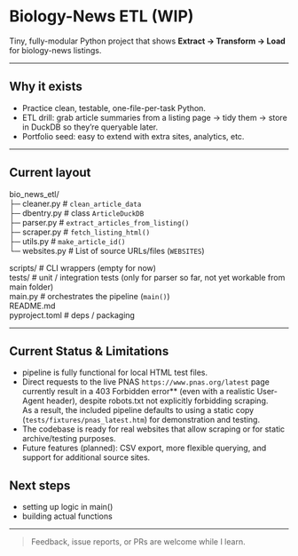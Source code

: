 # Biology-News ETL (WIP)

Tiny, fully-modular Python project that shows **Extract → Transform → Load** for biology-news listings.  

---

## Why it exists

* Practice clean, testable, one-file-per-task Python.  
* ETL drill: grab article summaries from a listing page → tidy them → store in DuckDB so they’re queryable later.  
* Portfolio seed: easy to extend with extra sites, analytics, etc.

---

## Current layout

bio_news_etl/  
├─ cleaner.py # `clean_article_data`  
├─ dbentry.py # class `ArticleDuckDB`  
├─ parser.py # `extract_articles_from_listing()`  
├─ scraper.py # `fetch_listing_html()`  
├─ utils.py # `make_article_id()`  
└─ websites.py # List of source URLs/files (`WEBSITES`)

scripts/ # CLI wrappers (empty for now)  
tests/ # unit / integration tests (only for parser so far, not yet workable from main folder)  
main.py # orchestrates the pipeline (`main()`)  
README.md  
pyproject.toml # deps / packaging  

---

## Current Status & Limitations

* pipeline is fully functional for local HTML test files.
* Direct requests to the live PNAS `https://www.pnas.org/latest` page currently result in a 403 Forbidden error** (even with a realistic User-Agent header), despite robots.txt not explicitly forbidding scraping.  
  As a result, the included pipeline defaults to using a static copy (`tests/fixtures/pnas_latest.htm`) for demonstration and testing.
* The codebase is ready for real websites that allow scraping or for static archive/testing purposes.
* Future features (planned): CSV export, more flexible querying, and support for additional source sites.

## Next steps

* setting up logic in main()
* building actual functions

---

> Feedback, issue reports, or PRs are welcome while I learn.
